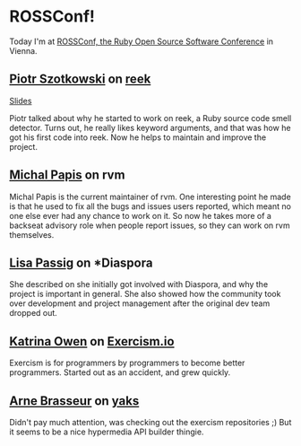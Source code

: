 # ROSSConf!

Today I'm at [ROSSConf, the Ruby Open Source Software Conference](http://www.rossconf.io) in Vienna.

## [Piotr Szotkowski](https://twitter.com/chastell) on [reek](https://github.com/troessner/reek)

[Slides](https://github.com/troessner/reek)

Piotr talked about why he started to work on reek, a Ruby source code smell detector. Turns out, he really likes keyword
arguments, and that was how he got his first code into reek. Now he helps to maintain and improve the project.

## [Michal Papis](https://twitter.com/mpapis) on rvm

Michal Papis is the current maintainer of rvm. One interesting point he made is that he used to fix all the bugs and
issues users reported, which meant no one else ever had any chance to work on it. So now he takes more of a
backseat advisory role when people report issues, so they can work on rvm themselves.

## [Lisa Passig](https://github.com/lislis) on \*Diaspora

She described on she initially got involved with Diaspora, and why the project is important in general. She also
showed how the community took over development and project management after the original dev team dropped out.

## [Katrina Owen](https://twitter.com/kytrinyx) on [Exercism.io]()

Exercism is for programmers by programmers to become better programmers. Started out as an accident, and grew
quickly.

## [Arne Brasseur](https://twitter.com/plexus) on [yaks](https://github.com/plexus/yaks)

Didn't pay much attention, was checking out the exercism repositories ;) But it seems to be a nice
hypermedia API builder thingie.
